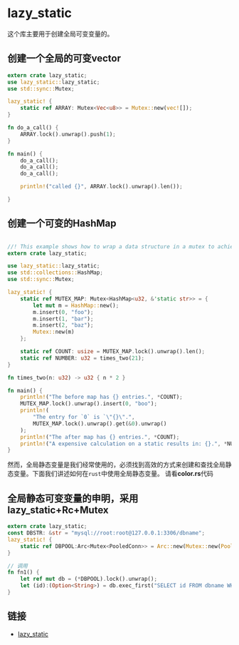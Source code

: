 # lazy_static
这个库主要用于创建全局可变变量的。

## 创建一个全局的可变vector

```rust
extern crate lazy_static;
use lazy_static::lazy_static;
use std::sync::Mutex;

lazy_static! {
    static ref ARRAY: Mutex<Vec<u8>> = Mutex::new(vec![]);
}

fn do_a_call() {
    ARRAY.lock().unwrap().push(1);
}

fn main() {
    do_a_call();
    do_a_call();
    do_a_call();

    println!("called {}", ARRAY.lock().unwrap().len());

}
```

## 创建一个可变的HashMap

```rust

//! This example shows how to wrap a data structure in a mutex to achieve safe mutability.
extern crate lazy_static;

use lazy_static::lazy_static;
use std::collections::HashMap;
use std::sync::Mutex;

lazy_static! {
    static ref MUTEX_MAP: Mutex<HashMap<u32, &'static str>> = {
        let mut m = HashMap::new();
        m.insert(0, "foo");
        m.insert(1, "bar");
        m.insert(2, "baz");
        Mutex::new(m)
    };

    static ref COUNT: usize = MUTEX_MAP.lock().unwrap().len();
    static ref NUMBER: u32 = times_two(21);
}

fn times_two(n: u32) -> u32 { n * 2 }

fn main() {
    println!("The before map has {} entries.", *COUNT);
    MUTEX_MAP.lock().unwrap().insert(0, "boo");
    println!(
        "The entry for `0` is `\"{}\".",
        MUTEX_MAP.lock().unwrap().get(&0).unwrap()
    );
    println!("The after map has {} entries.", *COUNT);
    println!("A expensive calculation on a static results in: {}.", *NUMBER);
}
```

然而，全局静态变量是我们经常使用的，必须找到高效的方式来创建和查找全局静态变量。下面我们讲述如何在`rust`中使用全局静态变量。
请看**color.rs**代码


## 全局静态可变变量的申明，采用lazy_static+Rc+Mutex

```rust
extern crate lazy_static;
const DBSTR: &str = "mysql://root:root@127.0.0.1:3306/dbname";
lazy_static! {
    static ref DBPOOL:Arc<Mutex<PooledConn>> = Arc::new(Mutex::new(Pool::new_manual(1, 1, DBSTR).unwrap().get_conn().unwrap()));
}

// 调用
fn fn1() {
    let ref mut db = (*DBPOOL).lock().unwrap();
    let (id):(Option<String>) = db.exec_first("SELECT id FROM dbname WHERE id=?", ("id1",)).unwrap();
}
```

## 链接

- [lazy_static](https://blog.csdn.net/wsp_1138886114/article/details/109612557)
